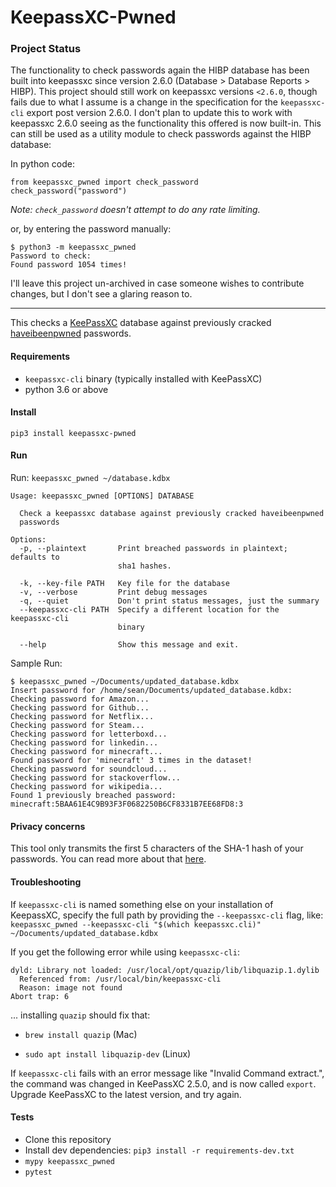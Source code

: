 # KeepassXC-Pwned

### Project Status

The functionality to check passwords again the HIBP database has been built into keepassxc since version 2.6.0 (Database > Database Reports > HIBP). This project should still work on keepassxc versions `<2.6.0`, though fails due to what I assume is a change in the specification for the `keepassxc-cli` export post version 2.6.0. I don't plan to update this to work with keepassxc 2.6.0 seeing as the functionality this offered is now built-in. This can still be used as a utility module to check passwords against the HIBP database:

In python code:

```
from keepassxc_pwned import check_password
check_password("password")
```

_Note: `check_password` doesn't attempt to do any rate limiting._

or, by entering the password manually:

```
$ python3 -m keepassxc_pwned
Password to check:
Found password 1054 times!
```

I'll leave this project un-archived in case someone wishes to contribute changes, but I don't see a glaring reason to.

---- 

This checks a [KeePassXC](https://keepassxc.org/) database against previously cracked [haveibeenpwned](https://haveibeenpwned.com/) passwords.

#### Requirements

- `keepassxc-cli` binary (typically installed with KeePassXC)
- python 3.6 or above

#### Install

`pip3 install keepassxc-pwned`

#### Run

Run: `keepassxc_pwned ~/database.kdbx`

```
Usage: keepassxc_pwned [OPTIONS] DATABASE

  Check a keepassxc database against previously cracked haveibeenpwned
  passwords

Options:
  -p, --plaintext       Print breached passwords in plaintext; defaults to
                        sha1 hashes.

  -k, --key-file PATH   Key file for the database
  -v, --verbose         Print debug messages
  -q, --quiet           Don't print status messages, just the summary
  --keepassxc-cli PATH  Specify a different location for the keepassxc-cli
                        binary

  --help                Show this message and exit.
```

Sample Run:

```
$ keepassxc_pwned ~/Documents/updated_database.kdbx
Insert password for /home/sean/Documents/updated_database.kdbx:
Checking password for Amazon...
Checking password for Github...
Checking password for Netflix...
Checking password for Steam...
Checking password for letterboxd...
Checking password for linkedin...
Checking password for minecraft...
Found password for 'minecraft' 3 times in the dataset!
Checking password for soundcloud...
Checking password for stackoverflow...
Checking password for wikipedia...
Found 1 previously breached password:
minecraft:5BAA61E4C9B93F3F0682250B6CF8331B7EE68FD8:3
```

#### Privacy concerns

This tool only transmits the first 5 characters of the SHA-1 hash of your passwords.
You can read more about that [here](https://www.troyhunt.com/ive-just-launched-pwned-passwords-version-2/#cloudflareprivacyandkanonymity).

#### Troubleshooting

If `keepassxc-cli` is named something else on your installation of KeepassXC, specify the full path by providing the `--keepassxc-cli` flag, like: `keepassxc_pwned --keepassxc-cli "$(which keepassxc.cli)" ~/Documents/updated_database.kdbx`

If you get the following error while using `keepassxc-cli`:

```
dyld: Library not loaded: /usr/local/opt/quazip/lib/libquazip.1.dylib
  Referenced from: /usr/local/bin/keepassxc-cli
  Reason: image not found
Abort trap: 6
```

... installing `quazip` should fix that:

- `brew install quazip` (Mac)

- `sudo apt install libquazip-dev` (Linux)

If `keepassxc-cli` fails with an error message like "Invalid Command extract.", the command was changed in KeePassXC 2.5.0, and is now called `export`. Upgrade KeePassXC to the latest version, and try again.

#### Tests

- Clone this repository
- Install dev dependencies: `pip3 install -r requirements-dev.txt`
- `mypy keepassxc_pwned`
- `pytest`
